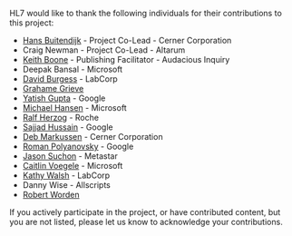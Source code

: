 <!-- acknowledgements.md {% comment %}
*****************************************************************************************
*                            WARNING: DO NOT EDIT THIS FILE                             *
*                                                                                       *
* This file is generated by SUSHI. Any edits you make to this file will be overwritten. *
*                                                                                       *
* To change the contents of this file, edit the original source file at:                *
* ig-data\input\pagecontent\5_acknowledgements.md                                       *
*****************************************************************************************
{% endcomment %} -->
HL7 would like to thank the following individuals for their contributions to this project:

* [Hans Buitendijk](https://www.linkedin.com/in/buitendijk-hans-203599/) - Project Co-Lead - Cerner Corporation
* Craig Newman - Project Co-Lead - Altarum
* [Keith Boone](https://www.linkedin.com/in/keithwboone/) - Publishing Facilitator - Audacious Inquiry
* Deepak Bansal - Microsoft
* [David Burgess](https://www.linkedin.com/in/david-burgess-272648a4/) - LabCorp
* [Grahame Grieve](https://www.linkedin.com/in/grahame-grieve-952637/)
* [Yatish Gupta](https://www.linkedin.com/in/yatish-gupta-a0053724/) - Google
* [Michael Hansen](https://www.linkedin.com/in/michael-hansen-77b15711/) - Microsoft
* [Ralf Herzog](https://www.linkedin.com/in/ralf-h-91897a146/) - Roche
* [Sajjad Hussain](https://www.linkedin.com/in/contact-sajjad/) - Google
* [Deb Markussen](https://www.linkedin.com/in/deb-markussen-7772046/) - Cerner Corporation
* [Roman Polyanovsky](https://www.linkedin.com/in/roman-polyanovsky/) - Google
* [Jason Suchon](https://www.linkedin.com/in/jason-suchon-5504147/) - Metastar
* [Caitlin Voegele](https://www.linkedin.com/in/caitlin-voegele/) - Microsoft
* [Kathy Walsh](https://www.linkedin.com/in/katherine-walsh-15536145/) - LabCorp
* Danny Wise - Allscripts
* [Robert Worden](https://www.linkedin.com/in/robert-worden-b3a5843/)

If you actively participate in the project, or have contributed content, but you are not listed, please let us know to acknowledge your contributions.

